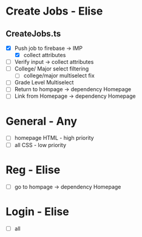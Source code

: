 # Create Jobs - Elise
## CreateJobs.ts
- [X] Push job to firebase -> IMP
    - [X] collect attributes
- [ ] Verify input -> collect attributes
- [ ] College/ Major select filtering
    - [ ] college/major multiselect fix
- [ ] Grade Level Multiselect
- [ ] Return to hompage -> dependency Homepage
- [ ] Link from Homepage -> dependency Homepage
# General - Any
- [ ] homepage HTML - high priority
- [ ] all CSS - low priority
# Reg - Elise 
- [ ] go to hompage -> dependency Homepage
# Login - Elise
- [ ] all
